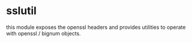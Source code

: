 ﻿# sslutil

this module exposes the openssl headers and provides utilities to
operate with openssl / bignum objects.


